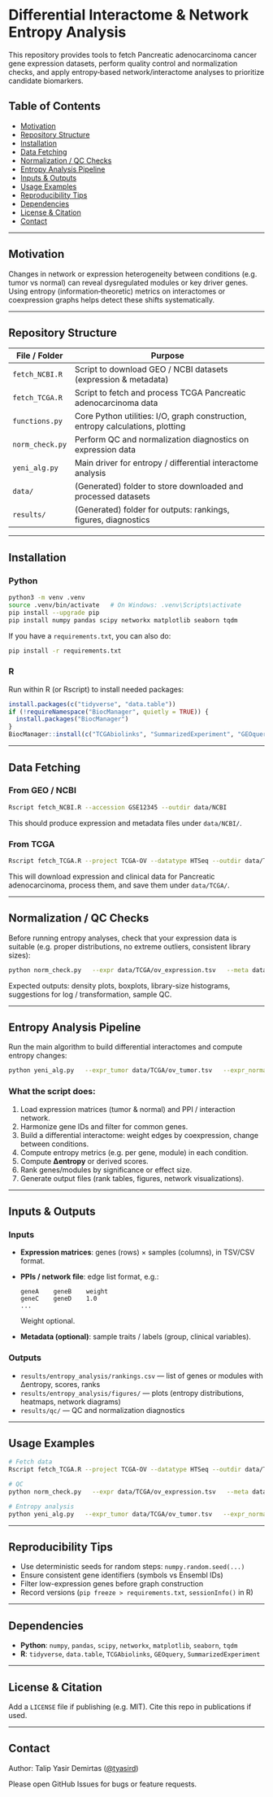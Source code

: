 # Differential Interactome & Network Entropy Analysis

This repository provides tools to fetch Pancreatic adenocarcinoma cancer gene expression datasets, perform quality control and normalization checks, and apply entropy‑based network/interactome analyses to prioritize candidate biomarkers.

## Table of Contents

- [Motivation](#motivation)  
- [Repository Structure](#repository-structure)  
- [Installation](#installation)  
- [Data Fetching](#data-fetching)  
- [Normalization / QC Checks](#normalization--qc-checks)  
- [Entropy Analysis Pipeline](#entropy-analysis-pipeline)  
- [Inputs & Outputs](#inputs--outputs)  
- [Usage Examples](#usage-examples)  
- [Reproducibility Tips](#reproducibility-tips)  
- [Dependencies](#dependencies)  
- [License & Citation](#license--citation)  
- [Contact](#contact)

---

## Motivation

Changes in network or expression heterogeneity between conditions (e.g. tumor vs normal) can reveal dysregulated modules or key driver genes. Using entropy (information‑theoretic) metrics on interactomes or coexpression graphs helps detect these shifts systematically.

---

## Repository Structure

| File / Folder         | Purpose |
|------------------------|---------|
| `fetch_NCBI.R`          | Script to download GEO / NCBI datasets (expression & metadata) |
| `fetch_TCGA.R`          | Script to fetch and process TCGA Pancreatic adenocarcinoma data |
| `functions.py`          | Core Python utilities: I/O, graph construction, entropy calculations, plotting |
| `norm_check.py`         | Perform QC and normalization diagnostics on expression data |
| `yeni_alg.py`           | Main driver for entropy / differential interactome analysis |
| `data/`                  | (Generated) folder to store downloaded and processed datasets |
| `results/`               | (Generated) folder for outputs: rankings, figures, diagnostics |

---

## Installation

### Python

```bash
python3 -m venv .venv
source .venv/bin/activate   # On Windows: .venv\Scripts\activate
pip install --upgrade pip
pip install numpy pandas scipy networkx matplotlib seaborn tqdm
```

If you have a `requirements.txt`, you can also do:

```bash
pip install -r requirements.txt
```

### R

Run within R (or Rscript) to install needed packages:

```r
install.packages(c("tidyverse", "data.table"))
if (!requireNamespace("BiocManager", quietly = TRUE)) {
  install.packages("BiocManager")
}
BiocManager::install(c("TCGAbiolinks", "SummarizedExperiment", "GEOquery"))
```

---

## Data Fetching

### From GEO / NCBI

```bash
Rscript fetch_NCBI.R --accession GSE12345 --outdir data/NCBI
```

This should produce expression and metadata files under `data/NCBI/`.

### From TCGA

```bash
Rscript fetch_TCGA.R --project TCGA-OV --datatype HTSeq --outdir data/TCGA
```

This will download expression and clinical data for Pancreatic adenocarcinoma, process them, and save them under `data/TCGA/`.

---

## Normalization / QC Checks

Before running entropy analyses, check that your expression data is suitable (e.g. proper distributions, no extreme outliers, consistent library sizes):

```bash
python norm_check.py   --expr data/TCGA/ov_expression.tsv   --meta data/TCGA/clinical.tsv   --out results/qc
```

Expected outputs: density plots, boxplots, library-size histograms, suggestions for log / transformation, sample QC.

---

## Entropy Analysis Pipeline

Run the main algorithm to build differential interactomes and compute entropy changes:

```bash
python yeni_alg.py   --expr_tumor data/TCGA/ov_tumor.tsv   --expr_normal data/TCGA/ov_normal.tsv   --ppi data/resources/ppi.tsv   --out results/entropy_analysis
```

### What the script does:

1. Load expression matrices (tumor & normal) and PPI / interaction network.  
2. Harmonize gene IDs and filter for common genes.  
3. Build a differential interactome: weight edges by coexpression, change between conditions.  
4. Compute entropy metrics (e.g. per gene, module) in each condition.  
5. Compute **Δentropy** or derived scores.  
6. Rank genes/modules by significance or effect size.  
7. Generate output files (rank tables, figures, network visualizations).

---

## Inputs & Outputs

### Inputs

- **Expression matrices**: genes (rows) × samples (columns), in TSV/CSV format.  
- **PPIs / network file**: edge list format, e.g.:

  ```
  geneA    geneB    weight
  geneC    geneD    1.0
  ...
  ```

  Weight optional.  
- **Metadata (optional)**: sample traits / labels (group, clinical variables).

### Outputs

- `results/entropy_analysis/rankings.csv` — list of genes or modules with Δentropy, scores, ranks  
- `results/entropy_analysis/figures/` — plots (entropy distributions, heatmaps, network diagrams)  
- `results/qc/` — QC and normalization diagnostics  

---

## Usage Examples

```bash
# Fetch data
Rscript fetch_TCGA.R --project TCGA-OV --datatype HTSeq --outdir data/TCGA

# QC
python norm_check.py   --expr data/TCGA/ov_expression.tsv   --meta data/TCGA/clinical.tsv   --out results/qc

# Entropy analysis
python yeni_alg.py   --expr_tumor data/TCGA/ov_tumor.tsv   --expr_normal data/TCGA/ov_normal.tsv   --ppi data/resources/ppi.tsv   --out results/entropy_analysis
```

---

## Reproducibility Tips

- Use deterministic seeds for random steps: `numpy.random.seed(...)`  
- Ensure consistent gene identifiers (symbols vs Ensembl IDs)  
- Filter low-expression genes before graph construction  
- Record versions (`pip freeze > requirements.txt`, `sessionInfo()` in R)

---

## Dependencies

- **Python**: `numpy`, `pandas`, `scipy`, `networkx`, `matplotlib`, `seaborn`, `tqdm`  
- **R**: `tidyverse`, `data.table`, `TCGAbiolinks`, `GEOquery`, `SummarizedExperiment`

---

## License & Citation

Add a `LICENSE` file if publishing (e.g. MIT). Cite this repo in publications if used.

---

## Contact

Author: Talip Yasir Demirtas ([@tyasird](https://github.com/tyasird))  

Please open GitHub Issues for bugs or feature requests.
